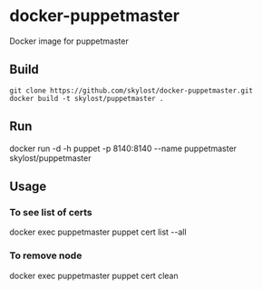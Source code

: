# docker-puppetmaster
Docker image for puppetmaster

## Build

    git clone https://github.com/skylost/docker-puppetmaster.git
    docker build -t skylost/puppetmaster .

## Run

   docker run -d -h puppet -p 8140:8140 --name puppetmaster skylost/puppetmaster 

## Usage

### To see list of certs

   docker exec puppetmaster puppet cert list --all

### To remove node

   docker exec puppetmaster puppet cert clean <hostname>
